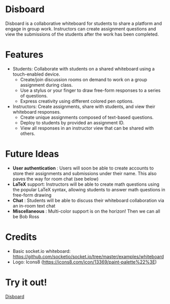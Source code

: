 # Disboard
Disboard is a collaborative whiteboard for students to share a platform and engage in group work. Instructors can create assignment questions and view the submissions of the students after the work has been completed. 

# **Features**
- Students: Collaborate with students on a shared whiteboard using a touch-enabled device.
  - Create/join discussion rooms on demand to work on a group assignment during class.
  - Use a stylus or your finger to draw free-form responses to a series of questions.
  - Express creativity using different colored pen options.
- Instructors: Create assignments, share with students, and view their whiteboard responses.
  - Create unique assignments composed of text-based questions.
  - Deploy to students by provided an assignment ID.
  - View all responses in an instructor view that can be shared with others.
  
# **Future Ideas**
- **User authentication** : Users will soon be able to create accounts to store their assignments and submissions under their name. This also paves the way for room chat (see below)
- **LaTeX** support: Instructors will be able to create math questions using the popular LaTeX syntax, allowing students to answer math questions in free-form drawing
- **Chat** : Students will be able to discuss their whiteboard collaboration via an in-room text chat
- **Miscellaneous** : Multi-color support is on the horizon! Then we can all be Bob Ross
 
# **Credits**
- Basic socket.io whiteboard: https://github.com/socketio/socket.io/tree/master/examples/whiteboard
- Logo: Icons8 (https://icons8.com/icon/13369/paint-palette%22%3E)

# **Try it out!**
[Disboard](https://disboardedu.herokuapp.com/)
